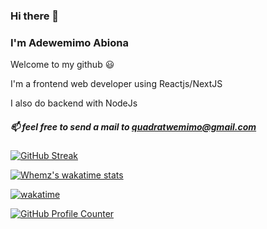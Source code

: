 ### Hi there 👋

### I'm Adewemimo Abiona

Welcome to my github 😃

I'm a frontend web developer using Reactjs/NextJS

I also do backend with NodeJs

##### 📫 feel free to send a mail to [quadratwemimo@gmail.com](mailto:quadratwemimo@gmail.com)

[![GitHub Streak](https://github-readme-streak-stats.herokuapp.com?user=abiona01&theme=cobalt2&border_radius=5&mode=weekly)](https://git.io/streak-stats)

[![Whemz's wakatime stats](https://github-readme-stats.vercel.app/api/wakatime?username=whemz&langs_count=5&show_icons=true&theme=cobalt)](https://github.com/anuraghazra/github-readme-stats)

[![wakatime](https://wakatime.com/badge/user/85ed635e-bb58-4932-9c1a-6cf99f2fdd1e.svg)](https://wakatime.com/@85ed635e-bb58-4932-9c1a-6cf99f2fdd1e)

[![GitHub Profile Counter](https://komarev.com/ghpvc/?username=abiona01&color=blue)](https://komarev.com/ghpvc)

<!--
**abiona01/abiona01** is a ✨ _special_ ✨ repository because its `README.md` (this file) appears on your GitHub profile.

Here are some ideas to get you started:

- 🔭 I’m currently working on ...
- 🌱 I’m currently learning ...
- 👯 I’m looking to collaborate on ...
- 🤔 I’m looking for help with ...
- 💬 Ask me about ...
- 📫 How to reach me: ...
- 😄 Pronouns: ...
- ⚡ Fun fact: ...
-->
